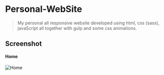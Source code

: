 # Personal-WebSite

>My personal all responsive website developed using html, css (sass), javaScript all together with gulp and some css animations.

## Screenshot

#### Home

![Home](https://user-images.githubusercontent.com/82830616/141087779-2213985c-2733-46b7-b995-d495a04abcbd.png)
